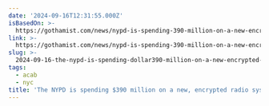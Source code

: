 ```yaml
---
date: '2024-09-16T12:31:55.000Z'
isBasedOn: >-
  https://gothamist.com/news/nypd-is-spending-390-million-on-a-new-encrypted-radio-system
link: >-
  https://gothamist.com/news/nypd-is-spending-390-million-on-a-new-encrypted-radio-system
slug: >-
  2024-09-16-the-nypd-is-spending-dollar390-million-on-a-new-encrypted-radio-system-gothamist
tags:
  - acab
  - nyc
title: 'The NYPD is spending $390 million on a new, encrypted radio system - Gothamist'
---
```

 
